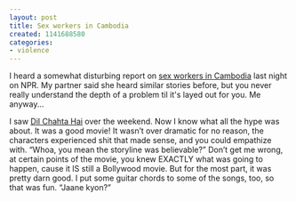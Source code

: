```yaml
---
layout: post
title: Sex workers in Cambodia
created: 1141688580
categories:
- violence
---
```

I heard a somewhat disturbing report on [sex workers in Cambodia](http://outervoices.org/an-exploration-of-cambodia/) last night on NPR. My partner said she heard similar stories before, but you never really understand the depth of a problem til it's layed out for you. Me anyway...

I saw [Dil Chahta Hai](http://www.imdb.com/title/tt0292490/) over the weekend. Now I know what all the hype was about. It was a good movie! It wasn’t over dramatic for no reason, the characters experienced shit that made sense, and you could empathize with. “Whoa, you mean the storyline was believable?” Don’t get me wrong, at certain points of the movie, you knew EXACTLY what was going to happen, cause it IS still a Bollywood movie. But for the most part, it was pretty darn good. I put some guitar chords to some of the songs, too, so that was fun. “Jaane kyon?”


